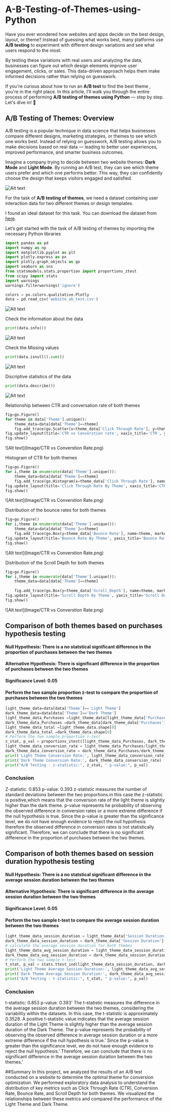 # A-B-Testing-of-Themes-using-Python


Have you ever wondered how websites and apps decide on the best design, layout, or theme? Instead of guessing what works best, many platforms use **A/B testing** to experiment with different design variations and see what users respond to the most.

By testing these variations with real users and analyzing the data, businesses can figure out which design elements improve user engagement, clicks, or sales. This data-driven approach helps them make informed decisions rather than relying on guesswork.

If you're curious about how to run an **A/B test** to find the best theme  , you're in the right place. In this article, I'll walk you through the entire process of performing **A/B testing of themes using Python** — step by step. Let's dive in! 🚀

## A/B Testing of Themes: Overview

A/B testing is a popular technique in data science that helps businesses compare different designs, marketing strategies, or themes to see which one works best. Instead of relying on guesswork, A/B testing allows you to make decisions based on real data — leading to better user experiences, improved performance, and smarter business outcomes.

Imagine a company trying to decide between two website themes: **Dark Mode** and **Light Mode**. By running an A/B test, they can see which theme users prefer and which one performs better. This way, they can confidently choose the design that keeps visitors engaged and satisfied.


![Alt text](Image/updated.png)

For the task of **A/B testing of themes**, we need a dataset containing user interaction data for two different themes or design templates.  

I found an ideal dataset for this task. You can download the dataset from [here](website_ab_test.csv).

Let’s get started with the task of A/B testing of themes by importing the necessary Python libraries

```python
import pandas as pd
import numpy as np  
import matplotlib.pyplot as plt 
import plotly.express as px
import plotly.graph_objects as go
import seaborn as sns
from statsmodels.stats.proportion import proportions_ztest
from scipy import stats
import warnings
warnings.filterwarnings('ignore')

colors = px.colors.qualitative.Plotly
data = pd.read_csv('website_ab_test.csv')

```

![Alt text](Image/head.png)


Check the information about the data
```python
print(data.info())
```
![Alt text](Image/info.png)

Check the Missing values
```python
print(data.isnull().sum())

```
![Alt text](Image/Null.png)

Discriptive statistics of the data
```python
print(data.describe())

```
![Alt text](Image/describe.png)

Relationship between CTR and conversation rate of both themes
```python
fig=go.Figure()
for theme in data['Theme'].unique():
    theme_data=data[data['Theme']==theme]
    fig.add_trace(go.Scatter(x=theme_data['Click Through Rate'], y=theme_data['Conversion Rate'], mode='markers', name=theme))
fig.update_layout(title='CTR vs Converstion rate', xaxis_title='CTR', yaxis_title='Conversion Rate', showlegend=True, legend_title='Theme',width=700, height=500)
fig.show()

```
![Alt text](Image/CTR vs Converstion Rate.png)

Histogram of CTR for both themes
```python
fig=go.Figure()
for i,theme in enumerate(data['Theme'].unique()):
    theme_data=data[data['Theme']==theme]
    fig.add_trace(go.Histogram(x=theme_data['Click Through Rate'], name=theme, histnorm='percent', marker_color=colors[i  % len(colors)], opacity=0.6,nbinsx=20))
fig.update_layout(title='Click Through Rate By Theme', xaxis_title='CTR', yaxis_title='Frequency', showlegend=True, legend_title='Theme',width=700, height=500)
fig.show()

```
![Alt text](Image/CTR vs Converstion Rate.png)

Distribution of the bounce rates for both themes
```python
fig=go.Figure()
for i,theme in enumerate(data['Theme'].unique()):
    theme_data=data[data['Theme']==theme]
    fig.add_trace(go.Box(y=theme_data['Bounce Rate'], name=theme, marker_color=colors[i  % len(colors)]))
fig.update_layout(title='Bounce Rate By Theme', yaxis_title='Bounce Rate', showlegend=True, legend_title='Theme',width=700, height=500)
fig.show()

```
![Alt text](Image/CTR vs Converstion Rate.png)

Distribution of the Scroll Depth for both themes
```python
fig=go.Figure()
for i,theme in enumerate(data['Theme'].unique()):
    theme_data=data[data['Theme']==theme]
    
    fig.add_trace(go.Box(y=theme_data['Scroll_Depth'], name=theme, marker_color=colors[i  % len(colors)]))
fig.update_layout(title='Scroll Depth By Theme', yaxis_title='Scroll Depth', showlegend=True, legend_title='Theme',width=700, height=500)
fig.show()
```
![Alt text](Image/CTR vs Converstion Rate.png)

## Comparison of both themes based on purchases hypothesis testing
#### Null Hypothesis: There is a no statstical significant difference in the proportion of purchases between the two themes
#### Alternative Hypothesis: There is  significant difference in the proportion of purchases between the two themes
#### Significance Level: 0.05
#### Perform the two sample proportion z-test to compare the proportion of purchases between the two themes

```python
light_theme_data=data[data['Theme']=='Light Theme']
dark_theme_data=data[data['Theme']=='Dark Theme']
light_theme_data_Purchases =light_theme_data[light_theme_data['Purchases']=='Yes'].shape[0]
dark_theme_data_Purchases =dark_theme_data[dark_theme_data['Purchases']=='Yes'].shape[0]
light_theme_data_total =light_theme_data.shape[0]
dark_theme_data_total =dark_theme_data.shape[0]
# Perform the two sample proportion z-test
z_stat, p_val = proportions_ztest([light_theme_data_Purchases, dark_theme_data_Purchases], [light_theme_data_total, dark_theme_data_total])
light_theme_data_conversion_rate = light_theme_data_Purchases/light_theme_data_total
dark_theme_data_conversion_rate = dark_theme_data_Purchases/dark_theme_data_total
print('Light Theme Conversion Rate:', light_theme_data_conversion_rate)
print('Dark Theme Conversion Rate:', dark_theme_data_conversion_rate)
print("A/B Testing - z-statistic:", z_stat, " p-value:", p_val)

```
### Conclusion
Z-statistic: 0.853 p-value: 0.393
z-statistic measures the number of standard deviations between the two proportions.in this case the z-statistic is positive,which means that the conversion rate of the light theme is slightly higher than the dark theme.
p-value represents he probability of observing the observed difference in conversion rates or a more extreme difference if the null hypothesis is true. 
Since the p-value is greater than the significance level, we do not have enough evidence to reject the null hypothesis therefore the observed difference in conversion rates is not statistically significant.
Therefore, we can conclude that there is no significant difference in the proportion of purchases between the two themes.

## Comparison of both themes based on session duration hypothesis testing
#### Null Hypothesis: There is a no statstical significant difference in the average session duration between the two themes
#### Alternative Hypothesis: There is  significant difference in the average session duration between the two themes   
#### Significance Level: 0.05
#### Perform the two sample t-test to compare the average session duration between the two themes

```python
light_theme_data_session_duration = light_theme_data['Session Duration']
dark_theme_data_session_duration = dark_theme_data['Session Duration']
# calculate the average session duration for both themes
light_theme_data_avg_session_duration = light_theme_data_session_duration.mean()
dark_theme_data_avg_session_duration = dark_theme_data_session_duration.mean()
# Perform the two sample t-test
t_stat, p_val = stats.ttest_ind(light_theme_data_session_duration, dark_theme_data_session_duration)   
print('Light Theme Average Session Duration:', light_theme_data_avg_session_duration)
print('Dark Theme Average Session Duration:', dark_theme_data_avg_session_duration)
print("A/B Testing - t-statistic:", t_stat, " p-value:", p_val)
```
### Conclusion
t-statistic: 0.853 p-value: 0.393'
The t-statistic measures the difference in the average session duration between the two themes, considering the variability within the datasets. 
In this case, the t-statistic is approximately 0.3528. 
A positive t-statistic value indicates that the average session duration of the Light Theme is slightly higher than the average session duration of the Dark Theme. 
The p-value represents the probability of observing the observed difference in average session duration or a more extreme difference if the null hypothesis is true.'
Since the p-value is greater than the significance level, we do not have enough evidence to reject the null hypothesis.'
Therefore, we can conclude that there is no significant difference in the average session duration between the two themes.'

##Summary
In this project, we analyzed the results of an A/B test conducted on a website to determine the optimal theme for conversion optimization.
We performed exploratory data analysis to understand the distribution of key metrics such as Click Through Rate (CTR), Conversion Rate, Bounce Rate, and Scroll Depth for both themes.
We visualized the relationships between these metrics and compared the performance of the Light Theme and Dark Theme.
